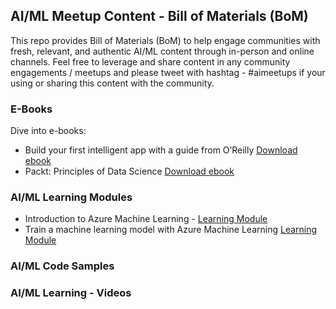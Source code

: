 ## AI/ML Meetup Content - Bill of Materials (BoM)

This repo provides Bill of Materials (BoM) to help engage communities with fresh, relevant, and authentic AI/ML content through in-person and online channels. Feel free to leverage and share content in any community engagements / meetups and please tweet with hashtag - #aimeetups if your using or sharing this content with the community.

### E-Books

Dive into e-books:

* Build your first intelligent app with a guide from O’Reilly [Download ebook](https://azure.microsoft.com/en-in/resources/building-intelligent-apps-with-cognitive-apis/?cdn=disable)
* Packt: Principles of Data Science [Download ebook](https://azure.microsoft.com/en-in/resources/principles-of-data-science/)

### AI/ML Learning Modules

* Introduction to Azure Machine Learning - [Learning Module](https://docs.microsoft.com/en-us/learn/modules/intro-to-azure-machine-learning-service/)
* Train a machine learning model with Azure Machine Learning [Learning Module](https://docs.microsoft.com/en-us/learn/modules/train-local-model-with-azure-mls/)

### AI/ML Code Samples



### AI/ML Learning - Videos



